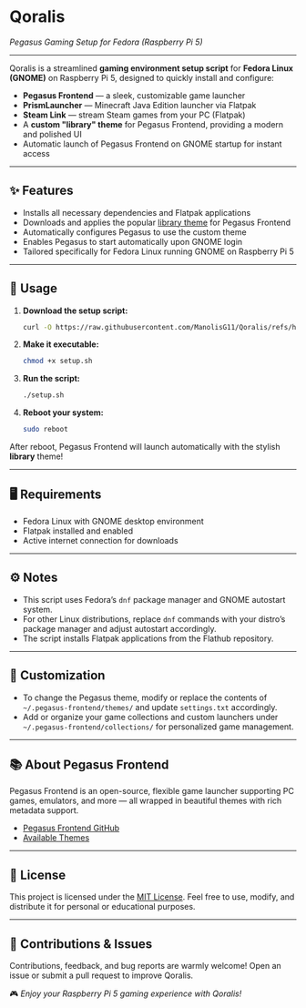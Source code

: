 # Qoralis  
*Pegasus Gaming Setup for Fedora (Raspberry Pi 5)*

---

Qoralis is a streamlined **gaming environment setup script** for **Fedora Linux (GNOME)** on Raspberry Pi 5, designed to quickly install and configure:

- **Pegasus Frontend** — a sleek, customizable game launcher  
- **PrismLauncher** — Minecraft Java Edition launcher via Flatpak  
- **Steam Link** — stream Steam games from your PC (Flatpak)  
- A **custom "library" theme** for Pegasus Frontend, providing a modern and polished UI  
- Automatic launch of Pegasus Frontend on GNOME startup for instant access

---

## ✨ Features

- Installs all necessary dependencies and Flatpak applications  
- Downloads and applies the popular [library theme](https://github.com/Fr75s/library) for Pegasus Frontend  
- Automatically configures Pegasus to use the custom theme  
- Enables Pegasus to start automatically upon GNOME login  
- Tailored specifically for Fedora Linux running GNOME on Raspberry Pi 5

---

## 🚀 Usage

1. **Download the setup script:**
   ```bash
   curl -O https://raw.githubusercontent.com/ManolisG11/Qoralis/refs/heads/main/setup.sh
   ```

2. **Make it executable:**

   ```bash
   chmod +x setup.sh
   ```

3. **Run the script:**

   ```bash
   ./setup.sh
   ```

4. **Reboot your system:**

   ```bash
   sudo reboot
   ```

After reboot, Pegasus Frontend will launch automatically with the stylish **library** theme!

---

## 🖥️ Requirements

* Fedora Linux with GNOME desktop environment
* Flatpak installed and enabled
* Active internet connection for downloads

---

## ⚙️ Notes

* This script uses Fedora’s `dnf` package manager and GNOME autostart system.
* For other Linux distributions, replace `dnf` commands with your distro’s package manager and adjust autostart accordingly.
* The script installs Flatpak applications from the Flathub repository.

---

## 🔧 Customization

* To change the Pegasus theme, modify or replace the contents of `~/.pegasus-frontend/themes/` and update `settings.txt` accordingly.
* Add or organize your game collections and custom launchers under `~/.pegasus-frontend/collections/` for personalized game management.

---

## 📚 About Pegasus Frontend

Pegasus Frontend is an open-source, flexible game launcher supporting PC games, emulators, and more — all wrapped in beautiful themes with rich metadata support.

* [Pegasus Frontend GitHub](https://github.com/mmatyas/pegasus-frontend)
* [Available Themes](https://github.com/mmatyas/pegasus-frontend/wiki/Themes)

---

## 📝 License

This project is licensed under the [MIT License](LICENSE). Feel free to use, modify, and distribute it for personal or educational purposes.

---

## 🤝 Contributions & Issues

Contributions, feedback, and bug reports are warmly welcome! Open an issue or submit a pull request to improve Qoralis.

🎮 *Enjoy your Raspberry Pi 5 gaming experience with Qoralis!*
